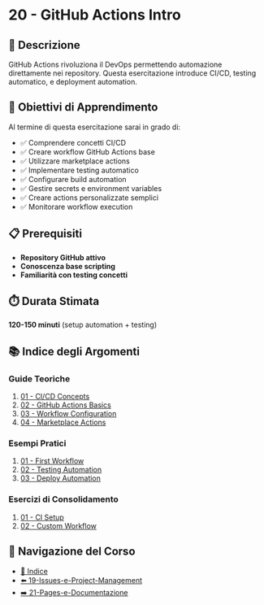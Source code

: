 # 20 - GitHub Actions Intro

## 📖 Descrizione

GitHub Actions rivoluziona il DevOps permettendo automazione direttamente nei repository. Questa esercitazione introduce CI/CD, testing automatico, e deployment automation.

## 🎯 Obiettivi di Apprendimento

Al termine di questa esercitazione sarai in grado di:

- ✅ Comprendere concetti CI/CD
- ✅ Creare workflow GitHub Actions base
- ✅ Utilizzare marketplace actions
- ✅ Implementare testing automatico
- ✅ Configurare build automation
- ✅ Gestire secrets e environment variables
- ✅ Creare actions personalizzate semplici
- ✅ Monitorare workflow execution

## 📋 Prerequisiti

- **Repository GitHub attivo**
- **Conoscenza base scripting**
- **Familiarità con testing concetti**

## ⏱️ Durata Stimata

**120-150 minuti** (setup automation + testing)

## 📚 Indice degli Argomenti

### Guide Teoriche
1. [01 - CI/CD Concepts](./guide/01-cicd-concepts.md)
2. [02 - GitHub Actions Basics](./guide/02-actions-basics.md)
3. [03 - Workflow Configuration](./guide/03-workflow-configuration.md)
4. [04 - Marketplace Actions](./guide/04-marketplace-actions.md)

### Esempi Pratici
1. [01 - First Workflow](./esempi/01-first-workflow.md)
2. [02 - Testing Automation](./esempi/02-testing-automation.md)
3. [03 - Deploy Automation](./esempi/03-deploy-automation.md)

### Esercizi di Consolidamento
1. [01 - CI Setup](./esercizi/01-ci-setup.md)
2. [02 - Custom Workflow](./esercizi/02-custom-workflow.md)

## 🔄 Navigazione del Corso

- [📑 Indice](../README.md)
- [⬅️ 19-Issues-e-Project-Management](../19-Issues-e-Project-Management/README.md)
- [➡️ 21-Pages-e-Documentazione](../21-Pages-e-Documentazione/README.md)
